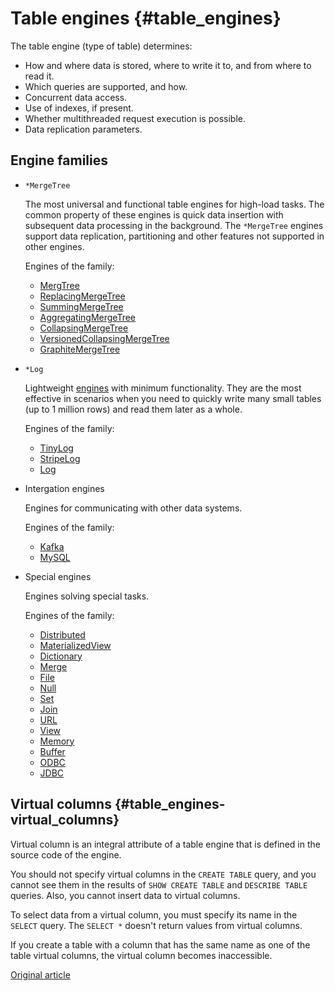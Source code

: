 # Table engines {#table_engines}

The table engine (type of table) determines:

- How and where data is stored, where to write it to, and from where to read it.
- Which queries are supported, and how.
- Concurrent data access.
- Use of indexes, if present.
- Whether multithreaded request execution is possible.
- Data replication parameters.

## Engine families

- `*MergeTree`

    The most universal and functional table engines for high-load tasks. The common property of these engines is quick data insertion with subsequent data processing in the background. The `*MergeTree` engines support data replication, partitioning and other features not supported in other engines.

    Engines of the family:

    - [MergTree](mergetree.md)
    - [ReplacingMergeTree](replacingmergetree.md)
    - [SummingMergeTree](summingmergetree.md)
    - [AggregatingMergeTree](aggregatingmergetree.md)
    - [CollapsingMergeTree](collapsingmergetree.md)
    - [VersionedCollapsingMergeTree](versionedcollapsingmergetree.md)
    - [GraphiteMergeTree](graphitemergetree.md)

- `*Log`

    Lightweight [engines](log_family.md) with minimum functionality. They are the most effective in scenarios when you need to quickly write many small tables (up to 1 million rows) and read them later as a whole.

    Engines of the family:

    - [TinyLog](tinylog.md)
    - [StripeLog](stripelog.md)
    - [Log](log.md)

- Intergation engines

    Engines for communicating with other data systems.

    Engines of the family:

    - [Kafka](kafka.md)
    - [MySQL](mysql.md)

- Special engines

    Engines solving special tasks.

    Engines of the family:

    - [Distributed](distributed.md)
    - [MaterializedView](materializedview.md)
    - [Dictionary](dictionary.md)
    - [Merge](merge.md)
    - [File](file.md)
    - [Null](null.md)
    - [Set](set.md)
    - [Join](join.md)
    - [URL](url.md)
    - [View](view.md)
    - [Memory](memory.md)
    - [Buffer](buffer.md)
    - [ODBC](odbc.md)
    - [JDBC](jdbc.md)

## Virtual columns {#table_engines-virtual_columns}

Virtual column is an integral attribute of a table engine that is defined in the source code of the engine.

You should not specify virtual columns in the `CREATE TABLE` query, and you cannot see them in the results of `SHOW CREATE TABLE` and `DESCRIBE TABLE` queries. Also, you cannot insert data to virtual columns.

To select data from a virtual column, you must specify its name in the `SELECT` query. The `SELECT *` doesn't return values from virtual columns.

If you create a table with a column that has the same name as one of the table virtual columns, the virtual column becomes inaccessible.

[Original article](https://clickhouse.yandex/docs/en/operations/table_engines/) <!--hide-->
